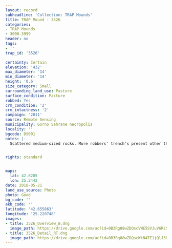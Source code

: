 ```yaml
---
layout: record
subheadline: 'Collection: TRAP Mounds'
title: TRAP Mound - 3526
categories:
- TRAP Mounds
- 3000-3999
header: no
tags:
- ''
trap_id: '3526'

certainty: Certain
elevation: '432'
max_diameter: '14'
min_diameter: '14'
height: '0.6'
size_category: Small
surrounding_land_use: Pasture
surface_condition: Pasture
robbed: Yes
crm_condition: '2'
crm_intactness: '2'
campaign: '2011'
source: Remote Sensing
municipality: Gorno Sahrane necropolis
locality: ''
bgcode: DS001
notes: |-
  Scattered medium-sized rocks. More robbers' trench's present other than robbers' trench1, but impossible to determine borders of said robbers' trench's.


rights: standard


maps:
  lat: 42.6285
  lon: 25.2442
date: 2018-05-21
land_use_source: Photo
photo: Good
bg_code: ''
akb_code: ''
latitude: '42.655863'
longitude: '25.220748'
images:
- title: 3526_Overview_W.dng
  image_path: https://drive.google.com/uc?id=0B3Rg88wZDQscVWE5SVJuVGRzSjg
- title: 3526_Detail_RT.dng
  image_path: https://drive.google.com/uc?id=0B3Rg88wZDQscWkN4TE1jQlJ3RG8
---
```

